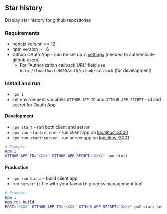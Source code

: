 ## Star history

Display star history for github repositories

### Requirements

* nodejs version >= 12
* npm version >= 6
* Github OAuth App - can be set up in [settings](https://github.com/settings/developers) (needed to authenticate github users)
  * For "Authorization callback URL" field use `http://localhost:3000/auth/github/callback` (for development)

### Install and run

* `npm i`
* set environment variables `GITHUB_APP_ID` and `GITHUB_APP_SECRET` - id and secret for Oauth App

#### Development

* `npm start` - run both client and server
* `npm run start:client` - run client app on [localhost:3000](http://localhost:3000/)
* `npm run start:server` - run server app on [localhost:3001](http://localhost:3001/)

```sh
# Example 
npm i
GITHUB_APP_ID="XXXX" GITHUB_APP_SECRET="XXXX" npm start
```

#### Production
* `npm run build` - build client app
* run `server.js` file with your favourite process management tool

```sh
# Example
npm i
npm run build
PORT="XXXX" GITHUB_APP_ID="XXXX" GITHUB_APP_SECRET="XXXX" pm2 start server.js
```
